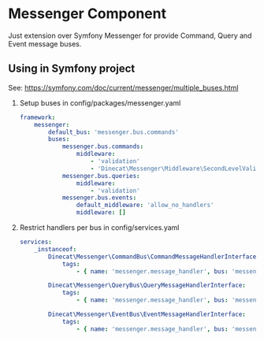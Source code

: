 # Messenger Component

Just extension over Symfony Messenger for provide Command, Query and Event message buses.

## Using in Symfony project

See: https://symfony.com/doc/current/messenger/multiple_buses.html

1. Setup buses in config/packages/messenger.yaml

    ```yaml
    framework:
        messenger:
            default_bus: 'messenger.bus.commands'
            buses:
                messenger.bus.commands:
                    middleware:
                        - 'validation'
                        - 'Dinecat\Messenger\Middleware\SecondLevelValidationMiddleware' # If you need second level.
                messenger.bus.queries:
                    middleware:
                        - 'validation'
                messenger.bus.events:
                    default_middleware: 'allow_no_handlers'
                    middleware: []
    ```

2. Restrict handlers per bus in config/services.yaml

    ```yaml
    services:
        _instanceof:
            Dinecat\Messenger\CommandBus\CommandMessageHandlerInterface:
                tags:
                    - { name: 'messenger.message_handler', bus: 'messenger.bus.commands' }
    
            Dinecat\Messenger\QueryBus\QueryMessageHandlerInterface:
                tags:
                    - { name: 'messenger.message_handler', bus: 'messenger.bus.queries' }
    
            Dinecat\Messenger\EventBus\EventMessageHandlerInterface:
                tags:
                    - { name: 'messenger.message_handler', bus: 'messenger.bus.events' }
    ```
